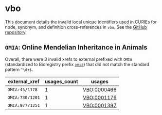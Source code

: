 # vbo

This document details the invalid local unique identifiers used in CURIEs
for node, synonym, and definition cross-references in `vbo`. See the [GitHub repository](https://github.com/monarch-initiative/vertebrate-breed-ontology).


## `OMIA`: Online Mendelian Inheritance in Animals

Overall, there were 3 invalid
xrefs to external prefixed with `OMIA` (standardized to Bioregistry
prefix [`omia`](https://bioregistry.io/omia)) that
did not match the standard pattern `^\d+$`.

| external_xref   |   usages_count | usages                                                    |
|-----------------|----------------|-----------------------------------------------------------|
| `OMIA:45/1178`  |              1 | [VBO:0000466](http://purl.obolibrary.org/obo/VBO_0000466) |
| `OMIA:730/1201` |              1 | [VBO:0001176](http://purl.obolibrary.org/obo/VBO_0001176) |
| `OMIA:977/1251` |              1 | [VBO:0001397](http://purl.obolibrary.org/obo/VBO_0001397) |

